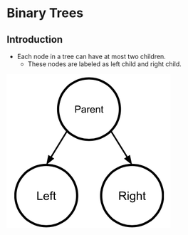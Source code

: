 # Binary Trees

## Introduction
- Each node in a tree can have at most two children.
    - These nodes are labeled as left child and right child.

![alt text](./images/binary_tree.png "Image of Binary Tree")